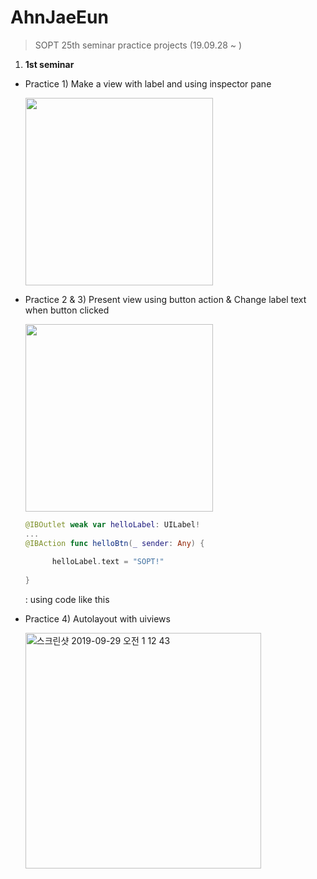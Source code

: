 # AhnJaeEun 
> SOPT 25th seminar practice projects (19.09.28 ~ )

1. **1st seminar**

* Practice 1) Make a view with label and using inspector pane
   
   
   <img width=300 src="https://user-images.githubusercontent.com/49272528/65819376-aed88100-e256-11e9-835b-3141984813cf.PNG">
   
   
   
* Practice 2 & 3) Present view using button action & Change label text when button clicked


  <img width=300 src="https://user-images.githubusercontent.com/49272528/65819589-6d95a080-e259-11e9-89ad-eb54ff1c8f44.gif">
  
  

  ```swift
  @IBOutlet weak var helloLabel: UILabel!
  ...
  @IBAction func helloBtn(_ sender: Any) {
        
        helloLabel.text = "SOPT!"
        
  }
  ```
  : using code like this


* Practice 4) Autolayout with uiviews

  <img width="377" alt="스크린샷 2019-09-29 오전 1 12 43" src="https://user-images.githubusercontent.com/49272528/65819640-d7ae4580-e259-11e9-89f7-fee9a1caf459.png">
